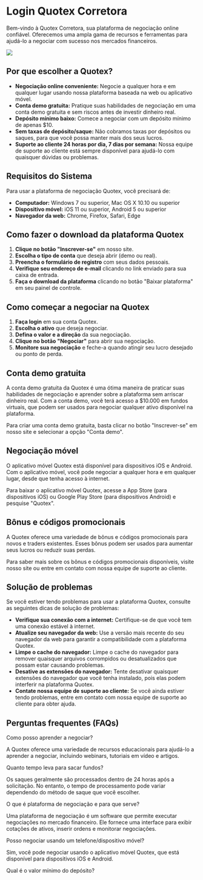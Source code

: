 # Login Quotex Corretora

Bem-vindo à Quotex Corretora, sua plataforma de negociação online
confiável. Oferecemos uma ampla gama de recursos e ferramentas para
ajudá-lo a negociar com sucesso nos mercados financeiros.

[![](https://static.quotex.io/files/12_en/300_250.jpg)](https://traff.sbs/brokerqxlid)

## Por que escolher a Quotex?

-   **Negociação online conveniente:** Negocie a qualquer hora e em
    qualquer lugar usando nossa plataforma baseada na web ou aplicativo
    móvel.
-   **Conta demo gratuita:** Pratique suas habilidades de negociação em
    uma conta demo gratuita e sem riscos antes de investir dinheiro
    real.
-   **Depósito mínimo baixo:** Comece a negociar com um depósito mínimo
    de apenas \$10.
-   **Sem taxas de depósito/saque:** Não cobramos taxas por depósitos ou
    saques, para que você possa manter mais dos seus lucros.
-   **Suporte ao cliente 24 horas por dia, 7 dias por semana:** Nossa
    equipe de suporte ao cliente está sempre disponível para ajudá-lo
    com quaisquer dúvidas ou problemas.

## Requisitos do Sistema

Para usar a plataforma de negociação Quotex, você precisará de:

-   **Computador:** Windows 7 ou superior, Mac OS X 10.10 ou superior
-   **Dispositivo móvel:** iOS 11 ou superior, Android 5 ou superior
-   **Navegador da web:** Chrome, Firefox, Safari, Edge

## Como fazer o download da plataforma Quotex

1.  **Clique no botão "Inscrever-se"** em nosso site.
2.  **Escolha o tipo de conta** que deseja abrir (demo ou real).
3.  **Preencha o formulário de registro** com seus dados pessoais.
4.  **Verifique seu endereço de e-mail** clicando no link enviado para
    sua caixa de entrada.
5.  **Faça o download da plataforma** clicando no botão "Baixar
    plataforma" em seu painel de controle.

## Como começar a negociar na Quotex

1.  **Faça login** em sua conta Quotex.
2.  **Escolha o ativo** que deseja negociar.
3.  **Defina o valor e a direção** da sua negociação.
4.  **Clique no botão "Negociar"** para abrir sua negociação.
5.  **Monitore sua negociação** e feche-a quando atingir seu lucro
    desejado ou ponto de perda.

## Conta demo gratuita

A conta demo gratuita da Quotex é uma ótima maneira de praticar suas
habilidades de negociação e aprender sobre a plataforma sem arriscar
dinheiro real. Com a conta demo, você terá acesso a \$10.000 em fundos
virtuais, que podem ser usados ​​para negociar qualquer ativo disponível
na plataforma.

Para criar uma conta demo gratuita, basta clicar no botão
"Inscrever-se" em nosso site e selecionar a opção "Conta
demo".

## Negociação móvel

O aplicativo móvel Quotex está disponível para dispositivos iOS e
Android. Com o aplicativo móvel, você pode negociar a qualquer hora e em
qualquer lugar, desde que tenha acesso à internet.

Para baixar o aplicativo móvel Quotex, acesse a App Store (para
dispositivos iOS) ou Google Play Store (para dispositivos Android) e
pesquise "Quotex".

## Bônus e códigos promocionais

A Quotex oferece uma variedade de bônus e códigos promocionais para
novos e traders existentes. Esses bônus podem ser usados ​​para aumentar
seus lucros ou reduzir suas perdas.

Para saber mais sobre os bônus e códigos promocionais disponíveis,
visite nosso site ou entre em contato com nossa equipe de suporte ao
cliente.

## Solução de problemas

Se você estiver tendo problemas para usar a plataforma Quotex, consulte
as seguintes dicas de solução de problemas:

-   **Verifique sua conexão com a internet:** Certifique-se de que você
    tem uma conexão estável à internet.
-   **Atualize seu navegador da web:** Use a versão mais recente do seu
    navegador da web para garantir a compatibilidade com a plataforma
    Quotex.
-   **Limpe o cache do navegador:** Limpe o cache do navegador para
    remover quaisquer arquivos corrompidos ou desatualizados que possam
    estar causando problemas.
-   **Desative as extensões do navegador:** Tente desativar quaisquer
    extensões do navegador que você tenha instalado, pois elas podem
    interferir na plataforma Quotex.
-   **Contate nossa equipe de suporte ao cliente:** Se você ainda
    estiver tendo problemas, entre em contato com nossa equipe de
    suporte ao cliente para obter ajuda.

## Perguntas frequentes (FAQs)

Como posso aprender a negociar?

A Quotex oferece uma variedade de recursos educacionais para ajudá-lo a
aprender a negociar, incluindo webinars, tutoriais em vídeo e artigos.

Quanto tempo leva para sacar fundos?

Os saques geralmente são processados ​​dentro de 24 horas após a
solicitação. No entanto, o tempo de processamento pode variar dependendo
do método de saque que você escolher.

O que é plataforma de negociação e para que serve?

Uma plataforma de negociação é um software que permite executar
negociações no mercado financeiro. Ele fornece uma interface para exibir
cotações de ativos, inserir ordens e monitorar negociações.

Posso negociar usando um telefone/dispositivo móvel?

Sim, você pode negociar usando o aplicativo móvel Quotex, que está
disponível para dispositivos iOS e Android.

Qual é o valor mínimo do depósito?

